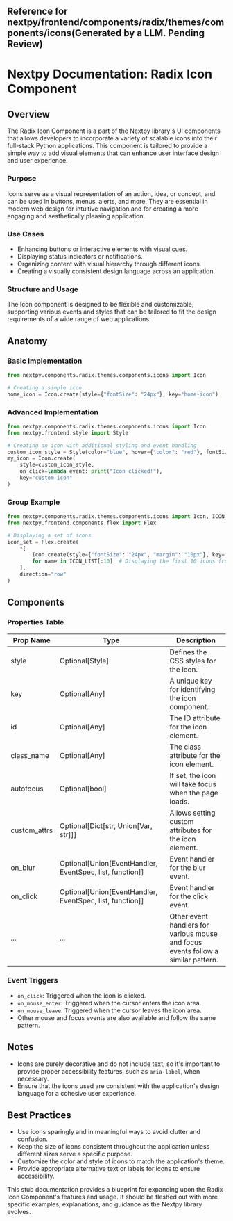 ##  Reference for nextpy/frontend/components/radix/themes/components/icons(Generated by a LLM. Pending Review)

# Nextpy Documentation: Radix Icon Component

## Overview

The Radix Icon Component is a part of the Nextpy library's UI components that allows developers to incorporate a variety of scalable icons into their full-stack Python applications. This component is tailored to provide a simple way to add visual elements that can enhance user interface design and user experience.

### Purpose

Icons serve as a visual representation of an action, idea, or concept, and can be used in buttons, menus, alerts, and more. They are essential in modern web design for intuitive navigation and for creating a more engaging and aesthetically pleasing application.

### Use Cases

- Enhancing buttons or interactive elements with visual cues.
- Displaying status indicators or notifications.
- Organizing content with visual hierarchy through different icons.
- Creating a visually consistent design language across an application.

### Structure and Usage

The Icon component is designed to be flexible and customizable, supporting various events and styles that can be tailored to fit the design requirements of a wide range of web applications.

## Anatomy

### Basic Implementation

```python
from nextpy.components.radix.themes.components.icons import Icon

# Creating a simple icon
home_icon = Icon.create(style={"fontSize": "24px"}, key="home-icon")
```

### Advanced Implementation

```python
from nextpy.components.radix.themes.components.icons import Icon
from nextpy.frontend.style import Style

# Creating an icon with additional styling and event handling
custom_icon_style = Style(color="blue", hover={"color": "red"}, fontSize="24px")
my_icon = Icon.create(
    style=custom_icon_style,
    on_click=lambda event: print("Icon clicked!"),
    key="custom-icon"
)
```

### Group Example

```python
from nextpy.components.radix.themes.components.icons import Icon, ICON_LIST
from nextpy.frontend.components.flex import Flex

# Displaying a set of icons
icon_set = Flex.create(
    *[
        Icon.create(style={"fontSize": "24px", "margin": "10px"}, key=f"icon-{name}")
        for name in ICON_LIST[:10]  # Displaying the first 10 icons from the list
    ],
    direction="row"
)
```

## Components

### Properties Table

| Prop Name      | Type                                                    | Description                                                            |
|----------------|---------------------------------------------------------|------------------------------------------------------------------------|
| style          | Optional[Style]                                         | Defines the CSS styles for the icon.                                   |
| key            | Optional[Any]                                           | A unique key for identifying the icon component.                       |
| id             | Optional[Any]                                           | The ID attribute for the icon element.                                 |
| class_name     | Optional[Any]                                           | The class attribute for the icon element.                              |
| autofocus      | Optional[bool]                                          | If set, the icon will take focus when the page loads.                  |
| custom_attrs   | Optional[Dict[str, Union[Var, str]]]                    | Allows setting custom attributes for the icon element.                 |
| on_blur        | Optional[Union[EventHandler, EventSpec, list, function]] | Event handler for the blur event.                                      |
| on_click       | Optional[Union[EventHandler, EventSpec, list, function]] | Event handler for the click event.                                     |
| ...            | ...                                                     | Other event handlers for various mouse and focus events follow a similar pattern. |

### Event Triggers

- `on_click`: Triggered when the icon is clicked.
- `on_mouse_enter`: Triggered when the cursor enters the icon area.
- `on_mouse_leave`: Triggered when the cursor leaves the icon area.
- Other mouse and focus events are also available and follow the same pattern.

## Notes

- Icons are purely decorative and do not include text, so it's important to provide proper accessibility features, such as `aria-label`, when necessary.
- Ensure that the icons used are consistent with the application's design language for a cohesive user experience.

## Best Practices

- Use icons sparingly and in meaningful ways to avoid clutter and confusion.
- Keep the size of icons consistent throughout the application unless different sizes serve a specific purpose.
- Customize the color and style of icons to match the application's theme.
- Provide appropriate alternative text or labels for icons to ensure accessibility.

This stub documentation provides a blueprint for expanding upon the Radix Icon Component's features and usage. It should be fleshed out with more specific examples, explanations, and guidance as the Nextpy library evolves.